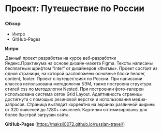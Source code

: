 # Проект: Путешествие по России

### Обзор
* Интро
* GitHub-Pages

**Интро**

Данный проект разработан на курсе веб-разработки Яндекс.Практикума на основе дизайн-макета Figma. 
Тексты написаны бесплатным шрифтом ”Inter“ от дизайнеров «Фигмы». 
Проект состоит из одной страницы, на которой расположены основные блоки header, content, footer.
Проект о путешествиях по России.
При написании классов использована методология БЭМ, также построена структура стилей css по методологии Nested.
При построении фото-галереи использована система сеток Grid Layout.
Адаптивность страницы достигнута с помощью резиновой верстки и использования медиа-запросов.
Страница выглядит корректно на экранах различной ширины от 320 пикселей до 1280+ пикселей.
Картинки оптимизированы для более быстрой загрузки сайта.

**GitHub-Pages**
(https://maksii0072.github.io/russian-travel/)

